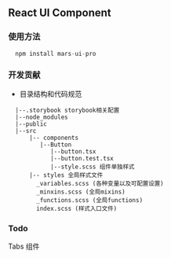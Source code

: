 ## React UI Component

### 使用方法

```js
  npm install mars-ui-pro
```

### 开发贡献

- 目录结构和代码规范
```
  |--.storybook storybook相关配置 
  |--node_modules
  |--public
  |--src
      |-- components
         |--Button
            |--button.tsx
            |--button.test.tsx
            |--style.scss 组件单独样式
      |-- styles 全局样式文件
        _variables.scss (各种变量以及可配置设置)
        _minxins.scss (全局mixins)
        _functions.scss (全局functions)
        index.scss (样式入口文件)
```  

### Todo

Tabs 组件
